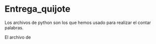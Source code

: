# Entrega_quijote
Los archivos de python son los que hemos usado para realizar el contar palabras.

El archivo de 
